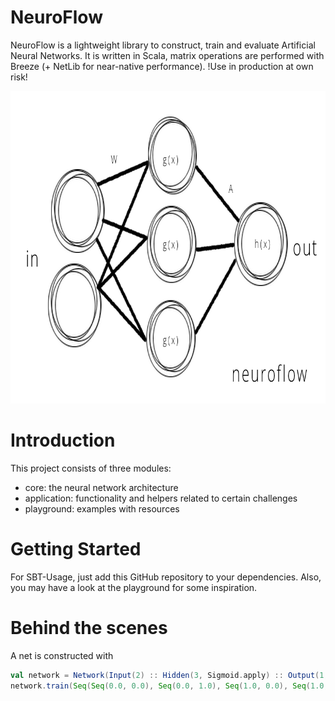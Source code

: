 # NeuroFlow

NeuroFlow is a lightweight library to construct, train and evaluate Artificial Neural Networks.
It is written in Scala, matrix operations are performed with Breeze (+ NetLib for near-native performance).
!Use in production at own risk!

<img src="https://raw.githubusercontent.com/zenecture/zenecture-docs/master/neuroflow/arch.png" width=800 height=500 />

# Introduction

This project consists of three modules:

- core: the neural network architecture
- application: functionality and helpers related to certain challenges
- playground: examples with resources
    
# Getting Started

For SBT-Usage, just add this GitHub repository to your dependencies.
Also, you may have a look at the playground for some inspiration.

# Behind the scenes

A net is constructed with

```scala
val network = Network(Input(2) :: Hidden(3, Sigmoid.apply) :: Output(1, Sigmoid.apply) :: Nil)
network.train(Seq(Seq(0.0, 0.0), Seq(0.0, 1.0), Seq(1.0, 0.0), Seq(1.0, 1.0)), Seq(Seq(0.0), Seq(1.0), Seq(1.0), Seq(0.0)), 10.0, 0.001, 10000)
```

